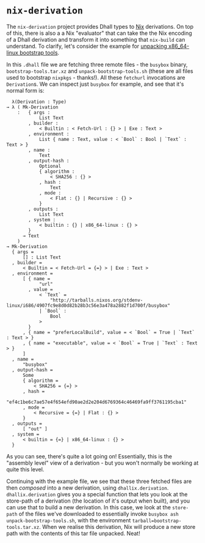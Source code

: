# `nix-derivation`

The `nix-derivation` project provides Dhall types to
[Nix](https://nixos.org/nix/) derivations. On top of this, there is also a a Nix
"evaluator" that can take the the Nix encoding of a Dhall derivation and
transform it into something that `nix-build` can understand. To clarify, let's
consider the example for [unpacking x86_64-linux bootstrap
tools](./examples/bootstrap-tools.dhall).

In this `.dhall` file we are fetching three remote files - the `busybox` binary,
`bootstrap-tools.tar.xz` and `unpack-bootstrap-tools.sh` (these are all files
used to bootstrap `nixpkgs` - thanks!). All these `fetchurl` invocations are
`Derivation`s. We can inspect just `busybox` for example, and see that it's
normal form is:

``` dhall
  λ(Derivation : Type)
→ λ ( Mk-Derivation
    :   { args :
            List Text
        , builder :
            < Builtin : < Fetch-Url : {} > | Exe : Text >
        , environment :
            List { name : Text, value : < `Bool` : Bool | `Text` : Text > }
        , name :
            Text
        , output-hash :
            Optional
            { algorithm :
                < SHA256 : {} >
            , hash :
                Text
            , mode :
                < Flat : {} | Recursive : {} >
            }
        , outputs :
            List Text
        , system :
            < builtin : {} | x86_64-linux : {} >
        }
      → Text
    )
→ Mk-Derivation
  { args =
      [] : List Text
  , builder =
      < Builtin = < Fetch-Url = {=} > | Exe : Text >
  , environment =
      [ { name =
            "url"
        , value =
            < `Text` =
                "http://tarballs.nixos.org/stdenv-linux/i686/4907fc9e8d0d82b28b3c56e3a478a2882f1d700f/busybox"
            | `Bool` :
                Bool
            >
        }
      , { name = "preferLocalBuild", value = < `Bool` = True | `Text` : Text > }
      , { name = "executable", value = < `Bool` = True | `Text` : Text > }
      ]
  , name =
      "busybox"
  , output-hash =
      Some
      { algorithm =
          < SHA256 = {=} >
      , hash =
          "ef4c1be6c7ae57e4f654efd90ae2d2e204d6769364c46469fa9ff3761195cba1"
      , mode =
          < Recursive = {=} | Flat : {} >
      }
  , outputs =
      [ "out" ]
  , system =
      < builtin = {=} | x86_64-linux : {} >
  }
```

As you can see, there's quite a lot going on! Essentially, this is the "assembly
level" view of a derivation - but you won't normally be working at quite this
level.

Continuing with the example file, we see that these three fetched files are then
*composed* into a new derivation, using `dhallix.derivation`.
`dhallix.derivation` gives you a special function that lets you look at the
store-path of a derivation (the location of it's output when built), and you can
use that to build a new derivation. In this case, we look at the `store-path` of
the files we've downloaded to essentially invoke `busybox ash
unpack-bootstrap-tools.sh`, with the environment
`tarball=bootstrap-tools.tar.xz`. When we realise this derivation, Nix will
produce a new store path with the contents of this tar file unpacked. Neat!
